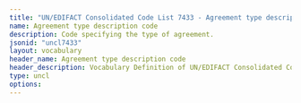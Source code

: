 ```yaml
---
title: "UN/EDIFACT Consolidated Code List 7433 - Agreement type description code (20B) JSON-LD Vocabulary"
name: Agreement type description code
description: Code specifying the type of agreement.
jsonid: "uncl7433"
layout: vocabulary
header_name: Agreement type description code
header_description: Vocabulary Definition of UN/EDIFACT Consolidated Code List 7433 - Agreement type description code (20B) semantics in HTML format. JSON-LD format is available at [uncl7433.jsonld](/vocabulary/uncl7433.jsonld)
type: uncl
options:
---
```

